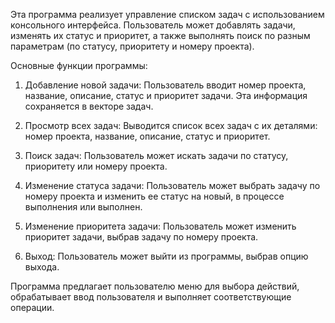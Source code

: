 Эта программа реализует управление списком задач с использованием консольного интерфейса. Пользователь может добавлять задачи, изменять их статус и приоритет, а также выполнять поиск по разным параметрам (по статусу, приоритету и номеру проекта).

Основные функции программы:

 1.    Добавление новой задачи:
Пользователь вводит номер проекта, название, описание, статус и приоритет задачи. Эта информация сохраняется в векторе задач.

3.    Просмотр всех задач:
Выводится список всех задач с их деталями: номер проекта, название, описание, статус и приоритет.

5.    Поиск задач:
Пользователь может искать задачи по статусу, приоритету или номеру проекта.

7.    Изменение статуса задачи:
Пользователь может выбрать задачу по номеру проекта и изменить ее статус на новый, в процессе выполнения или выполнен.

9.    Изменение приоритета задачи:
Пользователь может изменить приоритет задачи, выбрав задачу по номеру проекта.

11.    Выход:
Пользователь может выйти из программы, выбрав опцию выхода.

Программа предлагает пользователю меню для выбора действий, обрабатывает ввод пользователя и выполняет соответствующие операции.
